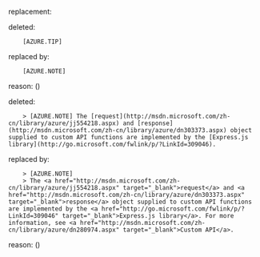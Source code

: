replacement:

deleted:

		[AZURE.TIP]

replaced by:

		[AZURE.NOTE]

reason: ()

deleted:

		> [AZURE.NOTE] The [request](http://msdn.microsoft.com/zh-cn/library/azure/jj554218.aspx) and [response](http://msdn.microsoft.com/zh-cn/library/azure/dn303373.aspx) object supplied to custom API functions are implemented by the [Express.js library](http://go.microsoft.com/fwlink/p/?LinkId=309046).

replaced by:

		> [AZURE.NOTE]
		> The <a href="http://msdn.microsoft.com/zh-cn/library/azure/jj554218.aspx" target="_blank">request</a> and <a href="http://msdn.microsoft.com/zh-cn/library/azure/dn303373.aspx" target="_blank">response</a> object supplied to custom API functions are implemented by the <a href="http://go.microsoft.com/fwlink/p/?LinkId=309046" target="_blank">Express.js library</a>. For more information, see <a href="http://msdn.microsoft.com/zh-cn/library/azure/dn280974.aspx" target="_blank">Custom API</a>.

reason: ()

